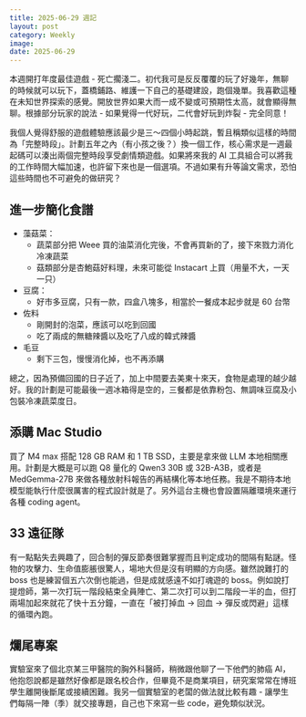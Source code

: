 ```yaml
---
title: 2025-06-29 週記
layout: post
category: Weekly
image:
date: 2025-06-29
---
```

本週開打年度最佳遊戲 - 死亡擱淺二。初代我可是反反覆覆的玩了好幾年，無聊的時候就可以玩下，蓋橋鋪路、維護一下自己的基礎建設，跑個幾單。我喜歡這種在未知世界探索的感覺。開放世界如果大而一成不變或可預期性太高，就會顯得無聊。根據部分玩家的說法 - 如果覺得一代好玩，二代會好玩到炸裂 - 完全同意！

我個人覺得舒服的遊戲體驗應該最少是三～四個小時起跳，暫且稱類似這樣的時間為「完整時段」。計劃五年之內（有小孩之後？）換一個工作，核心需求是一週最起碼可以湊出兩個完整時段享受劇情類遊戲。如果將來我的 AI 工具組合可以將我的工作時間大幅加速，也許留下來也是一個選項。不過如果有升等論文需求，恐怕這些時間也不可避免的做研究？

## 進一步簡化食譜

- 藻菇菜：
	- 蔬菜部分把 Weee 買的油菜消化完後，不會再買新的了，接下來戮力消化冷凍蔬菜
	- 菇類部分是杏鮑菇好料理，未來可能從 Instacart 上買（用量不大，一天一只）
- 豆腐：
	- 好市多豆腐，只有一款，四盒八塊多，相當於一餐成本起步就是 60 台幣
- 佐料
	- 剛開封的泡菜，應該可以吃到回國
	- 吃了兩成的無糖辣醬以及吃了八成的韓式辣醬
- 毛豆
	- 剩下三包，慢慢消化掉，也不再添購

總之，因為預備回國的日子近了，加上中間要去美東十來天，食物是處理的越少越好。我的計劃是可能最後一週冰箱得是空的，三餐都是依靠粉包、無調味豆腐及小包裝冷凍蔬菜度日。

## 添購 Mac Studio

買了 M4 max 搭配 128 GB RAM 和 1 TB SSD，主要是拿來做 LLM 本地相關應用。計劃是大概是可以跑 Q8 量化的 Qwen3 30B 或 32B-A3B，或者是 MedGemma-27B 來做各種放射科報告的再結構化等本地任務。我是不期待本地模型能執行什麼很厲害的程式設計就是了。另外這台主機也會設置隔離環境來運行各種 coding agent。

## 33 遠征隊

有一點點失去興趣了，回合制的彈反節奏很難掌握而且判定成功的間隔有點謎。怪物的攻擊力、生命值膨脹很驚人，場地大但是沒有明顯的方向感。雖然說難打的 boss 也是練習個五六次倒也能過，但是成就感遠不如打魂遊的 boss。例如說打提燈師，第一次打玩一階段結束全員陣亡、第二次打可以到二階段一半的血，但打兩場加起來就花了快十五分鐘，一直在「被打掉血 → 回血 → 彈反或閃避」這樣的循環內跑。

## 爛尾專案

實驗室來了個北京某三甲醫院的胸外科醫師，稍微跟他聊了一下他們的肺癌 AI，他抱怨說都是雖然好像都是跟名校合作，但畢竟不是商業項目，研究案常常在博班學生離開後斷尾或接續困難。我另一個實驗室的老闆的做法就比較有趣 - 讓學生們每隔一陣（季）就交接專題，自己也下來寫一些 code，避免類似狀況。